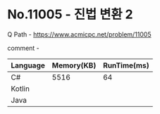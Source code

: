 # No.11005 - 진법 변환 2
Q Path - https://www.acmicpc.net/problem/11005

comment -

Language | Memory(KB) | RunTime(ms)
------------ | ------------- | ------
C# | 5516 | 64
Kotlin |  | 
Java |  | 